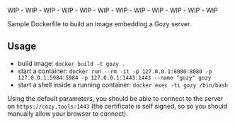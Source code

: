 WIP - WIP - WIP - WIP - WIP - WIP - WIP - WIP - WIP - WIP - WIP - WIP

Sample Dockerfile to build an image embedding a Gozy server.

## Usage

 - build image: `docker build -t gozy .`
 - start a container: `docker run --rm -it -p 127.0.0.1:8080:8080 -p 127.0.0.1:5984:5984 -p 127.0.0.1:1443:1443 --name "gozy" gozy`
 - start a shell inside a running container: `docker exec -ti gozy /bin/bash`

Using the default parameters, you should be able to connect to the server on `https://cozy.tools:1443` (the certificate is self signed, so so you should manually allow your browser to connect).

